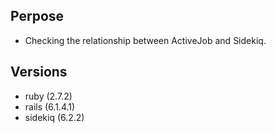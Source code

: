 ## Perpose
- Checking the relationship between ActiveJob and Sidekiq.


## Versions
- ruby (2.7.2)
- rails (6.1.4.1)
- sidekiq (6.2.2)

